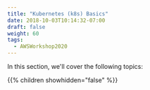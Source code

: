```yaml
---
title: "Kubernetes (k8s) Basics"
date: 2018-10-03T10:14:32-07:00
draft: false
weight: 60
tags:
  - AWSWorkshop2020
---
```


In this section, we'll cover the following topics:

{{% children showhidden="false" %}}
